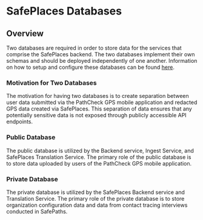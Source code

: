 # SafePlaces Databases

## Overview

Two databases are required in order to store data for the services that comprise the SafePlaces backend. The two databases implement their own schemas and should be deployed independently of one another. Information on how to setup and configure these databases can be found [here](initial-setup.md).

### Motivation for Two Databases

The motivation for having two databases is to create separation between user data submitted via the PathCheck GPS mobile application and redacted GPS data created via SafePlaces. This separation of data ensures that any potentially sensitive data is not exposed through publicly accessible API endpoints.

### Public Database

The public database is utilized by the Backend service, Ingest Service, and SafePlaces Translation Service. The primary role of the public database is to store data uploaded by users of the PathCheck GPS mobile application.

### Private Database

The private database is utilized by the SafePlaces Backend service and Translation Service. The primary role of the private database is to store organization configuration data and data from contact tracing interviews conducted in SafePaths.
